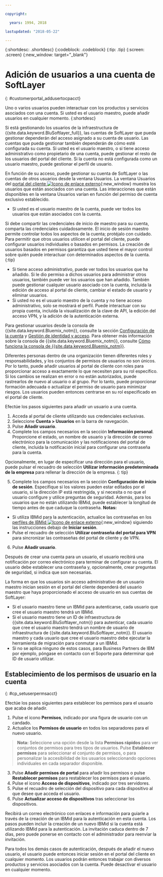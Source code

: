 ```yaml
---

copyright:

  years: 1994, 2018

lastupdated: "2018-05-22"

---
```


{:shortdesc: .shortdesc}
{:codeblock: .codeblock}
{:tip: .tip}
{:screen: .screen}
{:new_window: target="_blank"}


# Adición de usuarios a una cuenta de SoftLayer
{: #customerportal_addusertocpacct}

Uno o varios usuarios pueden interactuar con los productos y servicios asociados con una cuenta. Si usted es el usuario maestro, puede añadir usuarios en cualquier momento.
{:shortdesc}

Si está gestionando los usuarios de la infraestructura de {{site.data.keyword.BluSoftlayer_full}}, las cuentas de SoftLayer que pueda gestionar dependerán del acceso asignado a su cuenta de usuario. Las cuentas que pueda gestionar también dependerán de cómo esté configurada su cuenta. Si usted es el usuario maestro, o si tiene acceso administrativo como propietario de una cuenta, puede gestionar el resto de los usuarios del portal del cliente. Si la cuenta no está configurada como un usuario maestro, puede gestionar el perfil de usuario.

En función de su acceso, puede gestionar su cuenta de SoftLayer o las cuentas de otros usuarios desde la ventana Usuarios. La ventana Usuarios del [portal del cliente ![Icono de enlace externo](../icons/launch-glyph.svg)](https://control.softlayer.com/){:new_window} muestra los usuarios que están asociados con una cuenta. Las interacciones que están disponibles en la ventana Usuarios varían en función del permiso de cuenta exclusivo establecido.
  * Si usted es el usuario maestro de la cuenta, puede ver todos los usuarios que están asociados con la cuenta.

  Si debe compartir las credenciales de inicio de maestro para su cuenta, comparta las credenciales cuidadosamente. El inicio de sesión maestro permite controlar todos los aspectos de la cuenta; protéjalo con cuidado. Para permitir que otros usuarios utilicen el portal del cliente, puede configurar usuarios individuales o basados en permisos. La creación de usuarios basados en permisos garantiza que usted tiene el mayor control sobre quién puede interactuar con determinados aspectos de la cuenta.
{:tip}

  * Si tiene acceso administrativo, puede ver todos los usuarios que ha añadido. Si le dio permiso a dichos usuarios para administrar otros usuarios, también puede ver los usuarios que han añadido. También puede gestionar cualquier usuario asociado con la cuenta, incluida la edición de acceso al portal de cliente, cambiar el estado de usuario y eliminar usuarios.
  * Si usted no es el usuario maestro de la cuenta y no tiene acceso administrativo, solo se mostrará el perfil. Puede interactuar con su propia cuenta, incluida la visualización de la clave de API, la edición del acceso VPN, y la adición de la autenticación externa.

Para gestionar usuarios desde la consola de {{site.data.keyword.Bluemix_notm}}, consulte la sección [Configuración de la cuenta](/docs/account/adminpublic.html#signing-up-for-ibm-cloud) y [Gestión de identidad y acceso](/docs/iam/quickstart.html#getstarted). Para obtener más información sobre la consola de {{site.data.keyword.Bluemix_notm}}, consulte [Cómo funciona la consola de {{site.data.keyword.Bluemix_notm}}](/docs/overview/ui.html#ui).

Diferentes personas dentro de una organización tienen diferentes roles y responsabilidades, y los conjuntos de permisos de usuarios no son únicos. Por lo tanto, puede añadir usuarios al portal de cliente con roles para proporcionar acceso a exactamente lo que necesiten para su rol específico. Si los cambios se realizan en error o no están autorizados, puede rastrearlos de nuevo al usuario o al grupo. Por lo tanto, puede proporcionar formación adecuada o actualizar el permiso de usuario para minimizar riesgos. Los usuarios pueden entonces centrarse en su rol especificado en el portal de cliente.

Efectúe los pasos siguientes para añadir un usuario a una cuenta.

1. Acceda al portal de cliente utilizando sus credenciales exclusivas.
2. Seleccione **Cuenta > Usuarios** en la barra de navegación.
3. Pulse **Añadir usuario**.
4. Complete los campos necesarios en la sección **Información personal**. Proporcione el estado, un nombre de usuario y la dirección de correo electrónico para la comunicación y las notificaciones del portal de cliente, incluida la notificación inicial para configurar una contraseña para la cuenta.

  Opcionalmente, en lugar de especificar una dirección para el usuario, puede pulsar el recuadro de selección **Utilizar información predeterminada de la empresa** para rellenar la dirección de la empresa.
  {: tip}

5. Complete los campos necesarios en la sección **Configuración de inicio de sesión**. Especifique si los valores pueden estar editados por el usuario, si la dirección IP está restringida, y si necesita o no que el usuario configure y utilice preguntas de seguridad. Además, para los usuarios que no están utilizando IBMid, puede establecer la longitud de tiempo antes de que caduque la contraseña.
**Notas:**
* Si utiliza IBMid para la autenticación, actualice las contraseñas en los [perfiles de IBMid ![Icono de enlace externo](../icons/launch-glyph.svg)](https://www.ibm.com/account/profile){:new_window} siguiendo las instrucciones debajo de **Iniciar sesión**.
* Pulse el recuadro de selección **Utilizar contraseña del portal para VPN** para sincronizar las contraseñas del portal de cliente y de VPN.
6. Pulse **Añadir usuario**.

Después de crear una cuenta para un usuario, el usuario recibirá una notificación por correo electrónico para terminar de configurar su cuenta. El usuario debe establecer una contraseña y, opcionalmente, crear preguntas de seguridad, si indica que son necesarias.

La forma en que los usuarios sin acceso administrativo de un usuario maestro inician sesión en el portal del cliente dependerá del usuario maestro que haya proporcionado el acceso de usuario en sus cuentas de SoftLayer:
  * Si el usuario maestro tiene un IBMid para autenticarse, cada usuario que cree el usuario maestro tendrá un IBMid.
  * Si el usuario maestro tiene un ID de infraestructura de {{site.data.keyword.BluSoftlayer_notm}} para autenticar, cada usuario que cree el usuario maestro tendrá un nombre de usuario de infraestructura de {{site.data.keyword.BluSoftlayer_notm}}. El usuario maestro y cada usuario que cree el usuario maestro debe ejecutar la herramienta de migración para conmutar a un IBMid.
  * Si no se aplica ninguno de estos casos, para Business Partners de IBM por ejemplo, póngase en contacto con el Soporte para determinar qué ID de usuario utilizar.

## Establecimiento de los permisos de usuario en la cuenta
{: #cp_setuserpermsacct}

Efectúe los pasos siguientes para establecer los permisos para el usuario que acaba de añadir.

1. Pulse el icono **Permisos**, indicado por una figura de usuario con un candado.
2. Actualice los **Permisos de usuario** en todos los separadores para el nuevo usuario.
> **Nota:** Seleccione una opción desde la lista **Permisos rápidos** para ver conjuntos de permisos para tres tipos de usuarios. Pulse **Establecer permisos** para seleccionar el conjunto de permisos, o para personalizar la accesibilidad de los usuarios seleccionando opciones individuales en cada separador disponible.
3. Pulse **Añadir permisos de portal** para añadir los permisos o pulse **Restablecer permisos** para restablecer los permisos para el usuario.
4. Pulse el icono **Acceso de dispositivos**, indicado por tres servidores.
5. Pulse el recuadro de selección del dispositivo para cada dispositivo al que desee que acceda el usuario.
6. Pulse **Actualizar acceso de dispositivos** tras seleccionar los dispositivos.

Recibirá un correo electrónico con enlaces e información para guiarle a través de la creación de un IBMid para la autenticación en esta cuenta. Los pasos pueden incluir la creación de un nuevo IBMid si la cuenta está utilizando IBMid para la autenticación. La invitación caduca dentro de 7 días, pero puede ponerse en contacto con el administrador para reenviar la invitación.

Para todos los demás casos de autenticación, después de añadir el nuevo usuario, el usuario puede entonces iniciar sesión en el portal del cliente en cualquier momento. Los usuarios podrán entonces trabajar con diversos productos y servicios asociados con la cuenta. Puede desactivar el usuario en cualquier momento.
